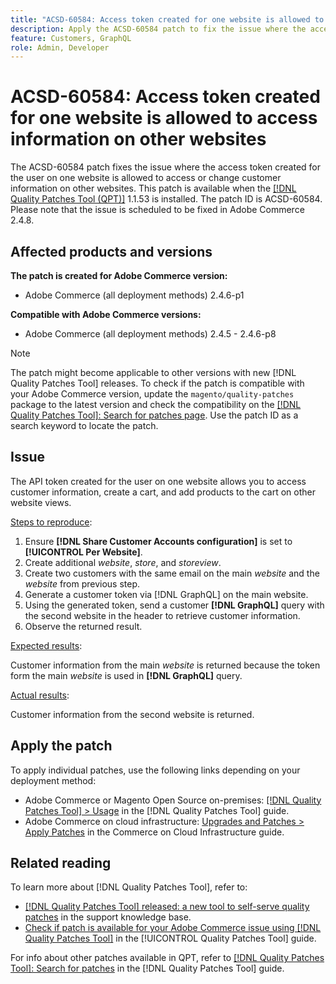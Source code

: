 ```yaml
---
title: "ACSD-60584: Access token created for one website is allowed to access information on other websites"
description: Apply the ACSD-60584 patch to fix the issue where the access token created for the user on one website is allowed to access or change customer information on other websites.
feature: Customers, GraphQL
role: Admin, Developer
---
```

# ACSD-60584: Access token created for one website is allowed to access information on other websites

The ACSD-60584 patch fixes the issue where the access token created for the user on one website is allowed to access or change customer information on other websites. This patch is available when the [[!DNL Quality Patches Tool (QPT)]](https://experienceleague.adobe.com/docs/commerce-operations/tools/quality-patches-tool/usage.html) 1.1.53 is installed. The patch ID is ACSD-60584. Please note that the issue is scheduled to be fixed in Adobe Commerce 2.4.8.

## Affected products and versions

**The patch is created for Adobe Commerce version:**

* Adobe Commerce (all deployment methods) 2.4.6-p1

**Compatible with Adobe Commerce versions:**

* Adobe Commerce (all deployment methods) 2.4.5 - 2.4.6-p8

>[!NOTE]
>
>The patch might become applicable to other versions with new [!DNL Quality Patches Tool] releases. To check if the patch is compatible with your Adobe Commerce version, update the `magento/quality-patches` package to the latest version and check the compatibility on the [[!DNL Quality Patches Tool]: Search for patches page](https://experienceleague.adobe.com/tools/commerce-quality-patches/index.html). Use the patch ID as a search keyword to locate the patch.

## Issue

The API token created for the user on one website allows you to access customer information, create a cart, and add products to the cart on other website views.

<u>Steps to reproduce</u>:

1. Ensure **[!DNL Share Customer Accounts configuration]** is set to **[!UICONTROL Per Website]**.
1. Create additional *website*, *store*, and *storeview*.
1. Create two customers with the same email on the main *website* and the *website* from previous step.
1. Generate a customer token via [!DNL GraphQL] on the main website.
1. Using the generated token, send a customer **[!DNL GraphQL]** query with the second website in the header to retrieve customer information.
1. Observe the returned result.


<u>Expected results</u>:

Customer information from the main *website* is returned because the token form the main *website* is used in **[!DNL GraphQL]** query.

<u>Actual results</u>:

Customer information from the second website is returned.

## Apply the patch

To apply individual patches, use the following links depending on your deployment method:

* Adobe Commerce or Magento Open Source on-premises: [[!DNL Quality Patches Tool] > Usage](/help/tools/quality-patches-tool/usage.md) in the [!DNL Quality Patches Tool] guide.
* Adobe Commerce on cloud infrastructure: [Upgrades and Patches > Apply Patches](https://experienceleague.adobe.com/docs/commerce-cloud-service/user-guide/develop/upgrade/apply-patches.html) in the Commerce on Cloud Infrastructure guide.

## Related reading

To learn more about [!DNL Quality Patches Tool], refer to:

* [[!DNL Quality Patches Tool] released: a new tool to self-serve quality patches](https://experienceleague.adobe.com/en/docs/commerce-knowledge-base/kb/announcements/commerce-announcements/magento-quality-patches-released-new-tool-to-self-serve-quality-patches) in the support knowledge base.
* [Check if patch is available for your Adobe Commerce issue using [!DNL Quality Patches Tool]](/help/tools/quality-patches-tool/patches-available-in-qpt/check-patch-for-magento-issue-with-magento-quality-patches.md) in the [!UICONTROL Quality Patches Tool] guide.


For info about other patches available in QPT, refer to [[!DNL Quality Patches Tool]: Search for patches](https://experienceleague.adobe.com/tools/commerce-quality-patches/index.html) in the [!DNL Quality Patches Tool] guide.
